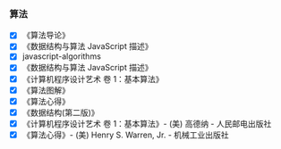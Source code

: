 ### 算法
- [x] 《算法导论》
- [x] 《数据结构与算法 JavaScript 描述》
- [x]  javascript-algorithms
- [x]  《数据结构与算法 JavaScript 描述》
- [x]  《计算机程序设计艺术 卷 1：基本算法》
- [x]  《算法图解》
- [x]  《算法心得》
- [x]  《数据结构(第二版)》
- [x]  《计算机程序设计艺术 卷 1：基本算法》- (美) 高德纳 - 人民邮电出版社
- [x]  《算法心得》- (美) Henry S. Warren, Jr. - 机械工业出版社